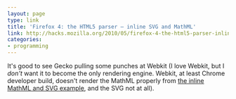 ```yaml
---
layout: page
type: link
title: 'Firefox 4: the HTML5 parser – inline SVG and MathML'
link: http://hacks.mozilla.org/2010/05/firefox-4-the-html5-parser-inline-svg-speed-and-more/ 
categories: 
- programming
---
```

It's good to see Gecko pulling some punches at Webkit (I love Webkit, but I _don't_ want it to become the only rendering engine. Webkit, at least Chrome developer build, doesn't render the MathML properly from [the inline MathML and SVG example](http://hsivonen.iki.fi/test/moz/html5-hacks-demo.html), and the SVG not at all).
